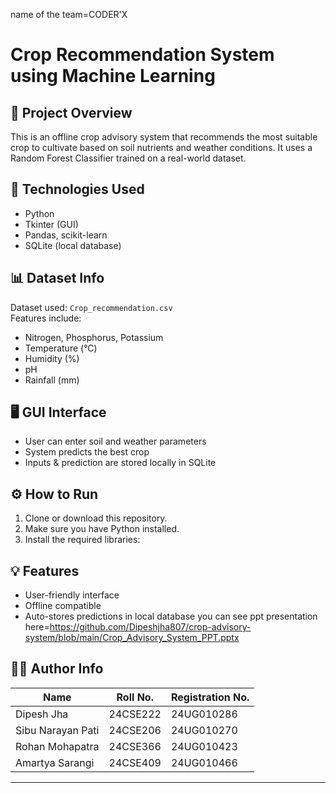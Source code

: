 name of the team=CODER'X

# Crop Recommendation System using Machine Learning

## 📌 Project Overview
This is an offline crop advisory system that recommends the most suitable crop to cultivate based on soil nutrients and weather conditions. It uses a Random Forest Classifier trained on a real-world dataset.

## 🧠 Technologies Used
- Python
- Tkinter (GUI)
- Pandas, scikit-learn
- SQLite (local database)

## 📊 Dataset Info
Dataset used: `Crop_recommendation.csv`  
Features include:
- Nitrogen, Phosphorus, Potassium
- Temperature (°C)
- Humidity (%)
- pH
- Rainfall (mm)

## 🖥️ GUI Interface
- User can enter soil and weather parameters
- System predicts the best crop
- Inputs & prediction are stored locally in SQLite

## ⚙️ How to Run
1. Clone or download this repository.
2. Make sure you have Python installed.
3. Install the required libraries:

## 💡 Features
- User-friendly interface
- Offline compatible
- Auto-stores predictions in local database
 you can see ppt presentation here=https://github.com/Dipeshjha807/crop-advisory-system/blob/main/Crop_Advisory_System_PPT.pptx
## 🧑‍🎓 Author Info

| Name                | Roll No.   | Registration No. |
|---------------------|------------|------------------|
| Dipesh Jha          | 24CSE222   | 24UG010286       |
| Sibu Narayan Pati   | 24CSE206   | 24UG010270       |
| Rohan Mohapatra     | 24CSE366   | 24UG010423       |
| Amartya Sarangi     | 24CSE409   | 24UG010466       |

---


